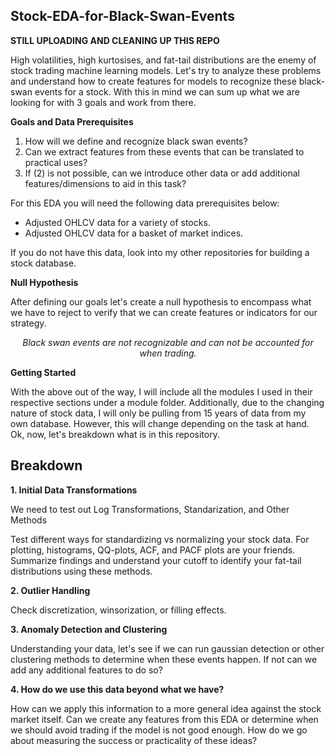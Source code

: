 ## Stock-EDA-for-Black-Swan-Events

**STILL UPLOADING AND CLEANING UP THIS REPO**

High volatilities, high kurtosises, and fat-tail distributions are the enemy of stock trading machine learning models. Let's try to analyze these problems and understand how to create features for models to recognize these black-swan events for a stock. With this in mind we can sum up what we are looking for with 3 goals and work from there.

**Goals and Data Prerequisites**

1. How will we define and recognize black swan events?
2. Can we extract features from these events that can be translated to practical uses?
3. If (2) is not possible, can we introduce other data or add additional features/dimensions to aid in this task? 

For this EDA you will need the following data prerequisites below:
- Adjusted OHLCV data for a variety of stocks.
- Adjusted OHLCV data for a basket of market indices.

If you do not have this data, look into my other repositories for building a stock database.

**Null Hypothesis**

After defining our goals let's create a null hypothesis to encompass what we have to reject to verify that we can create features or indicators for our strategy.

<p align="center"> <em> Black swan events are not recognizable and can not be accounted for when trading. </p> </em>
 
**Getting Started**

With the above out of the way, I will include all the modules I used in their respective sections under a module folder. Additionally, due to the changing nature of stock data, I will only be pulling from 15 years of data from my own database. However, this will change depending on the task at hand. Ok, now, let's breakdown what is in this repository.

## Breakdown

**1. Initial Data Transformations**

We need to test out Log Transformations, Standarization, and Other Methods

Test different ways for standardizing vs normalizing your stock data. For plotting, histograms, QQ-plots, ACF, and PACF plots are your friends. Summarize findings and understand your cutoff to identify your fat-tail distributions using these methods. 

**2. Outlier Handling**

Check discretization, winsorization, or filling effects.

**3. Anomaly Detection and Clustering**

Understanding your data, let's see if we can run gaussian detection or other clustering methods to determine when these events happen. If not can we add any additional features to do so?

**4. How do we use this data beyond what we have?**

How can we apply this information to a more general idea against the stock market itself. Can we create any features from this EDA or determine when we should avoid trading if the model is not good enough. How do we go about measuring the success or practicality of these ideas?
